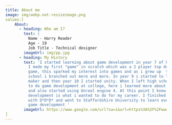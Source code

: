 ```yaml
---
title: About me
image: img/webp.net-resizeimage.png
values:[
	About:
	  - heading: Who am I?
		text: |
		  Name - Harry Reader
		  Age - 19
		  Job Title - Technical designer
		imageUrl: img/pp.jpg
	  - heading: My History
		text: 'I started learning about game development in year 7 of high school where
		  I made my first "game" in scratch which was a 2 player top down racing
		  game, this sparked my interest into games and as i grew up  through high
		  school i branched out more and more. In year 9 i started to look into game
		  maker and then year 10 I started unity. When I left high school I decided
		  to do game development at college, here i learned more about game maker
		  and also started using Unreal engine 4. At this point I knew that game
		  development is what i wanted to do for my career. I finished my course
		  with D*D*D* and went to Staffordshire University to learn even more about
		  game development '
		imageUrl: https://www.google.com/url?sa=i&url=https%3A%2F%2Fwww.stokesentinel.co.uk%2Fnews%2Fstoke-on-trent-news%2Fstaffordshire-universitys-ian-blachford-cautious-6003364&psig=AOvVaw3d3lvkH3x6IRs0xWiyzgt3&ust=1645187529709000&source=images&cd=vfe&ved=0CAsQjRxqFwoTCIjsrqjfhvYCFQAAAAAdAAAAABAD
]
---
```

